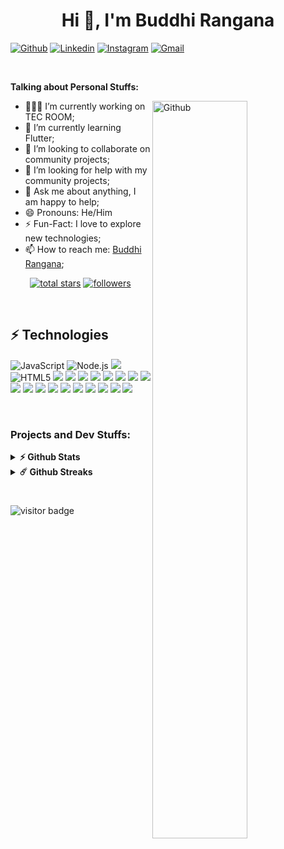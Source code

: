 <h1 align="center">Hi 👋, I'm Buddhi Rangana</h1>

[![Github](https://img.shields.io/badge/-Github-000?style=flat&logo=Github&logoColor=white)](https://github.com/buddhirangana)
[![Linkedin](https://img.shields.io/badge/-LinkedIn-blue?style=flat&logo=Linkedin&logoColor=white)](https://www.linkedin.com/in/buddhirangana/)
[![Instagram](https://img.shields.io/badge/-Instagram-c13584?style=flat&labelColor=c13584&logo=instagram&logoColor=white)](https://www.linkedin.com/in/buddhirangana/)
[![Gmail](https://img.shields.io/badge/-Gmail-c14438?style=flat&logo=Gmail&logoColor=white)](mailto:info.buddhirangana@gmail.com)

&nbsp;

<!-- Talking about you -->
**Talking about Personal Stuffs:**

<!-- Any image aligned to the right. Beware the width -->
<img width="55%" align="right" alt="Github" src="https://raw.githubusercontent.com/onimur/.github/master/.resources/git-header.svg" />

- 👨🏽‍💻 I’m currently working on TEC ROOM;
- 🌱 I’m currently learning Flutter;
- 👯 I’m looking to collaborate on community projects;
- 🤔 I’m looking for help with my community projects;
- 💬 Ask me about anything, I am happy to help;
- 😄 Pronouns: He/Him
- ⚡️ Fun-Fact: I love to explore new technologies;
- 📫 How to reach me: <a href="https://twitter.com/buddhirangana">Buddhi Rangana</a>;

<p align="center"> 
  <a href="https://github.com/buddhirangana?tab=repositories&sort=stargazers">
    <img alt="total stars" title="Total stars on GitHub" src="https://custom-icon-badges.herokuapp.com/github/stars/buddhirangana?color=55960c&style=for-the-badge&labelColor=488207&logo=star"/></a>
  <a href="https://github.com/buddhirangana?tab=followers">
    <img alt="followers" title="Follow me on Github" src="https://custom-icon-badges.herokuapp.com/github/followers/buddhirangana?color=236ad3&labelColor=1155ba&style=for-the-badge&logo=person-add&label=Follow&logoColor=white"/></a>
</p>

<br/>

## ⚡ Technologies

![JavaScript](https://img.shields.io/badge/JavaScript-F7DF1E.svg?style=for-the-badge&logo=JavaScript&logoColor=black)
![Node.js](https://img.shields.io/badge/Node.js-339933.svg?style=for-the-badge&logo=nodedotjs&logoColor=white)
![](https://img.shields.io/badge/React-61DAFB.svg?style=for-the-badge&logo=React&logoColor=black)
![HTML5](https://img.shields.io/badge/HTML5-E34F26.svg?style=for-the-badge&logo=HTML5&logoColor=white)
![](https://img.shields.io/badge/CSS3-1572B6.svg?style=for-the-badge&logo=CSS3&logoColor=white)
![](https://img.shields.io/badge/CSS%20Modules-000000.svg?style=for-the-badge&logo=CSS-Modules&logoColor=white)
![](https://img.shields.io/badge/Tailwind%20CSS-06B6D4.svg?style=for-the-badge&logo=Tailwind-CSS&logoColor=white)
![](https://img.shields.io/badge/NGINX-009639.svg?style=for-the-badge&logo=NGINX&logoColor=white)
![](https://img.shields.io/badge/Git-F05032.svg?style=for-the-badge&logo=Git&logoColor=white)
![](https://img.shields.io/badge/Visual%20Studio%20Code-007ACC.svg?style=for-the-badge&logo=Visual-Studio-Code&logoColor=white)
![](https://img.shields.io/badge/Postman-FF6C37.svg?style=for-the-badge&logo=Postman&logoColor=white)
![](https://img.shields.io/badge/PowerShell-5391FE.svg?style=for-the-badge&logo=PowerShell&logoColor=white)
![](https://img.shields.io/badge/Google%20Chrome-4285F4.svg?style=for-the-badge&logo=Google-Chrome&logoColor=white)
![](https://img.shields.io/badge/Ubuntu-E95420.svg?style=for-the-badge&logo=Ubuntu&logoColor=white)
![](https://img.shields.io/badge/Windows%2011-0078D4.svg?style=for-the-badge&logo=Windows-11&logoColor=white)
![](https://img.shields.io/badge/Cloudflare-F38020.svg?style=for-the-badge&logo=Cloudflare&logoColor=white)
![](https://img.shields.io/badge/Firebase-FFCA28.svg?style=for-the-badge&logo=Firebase&logoColor=black)
![](https://img.shields.io/badge/GitHub-181717.svg?style=for-the-badge&logo=GitHub&logoColor=white)
![](https://img.shields.io/badge/Let's%20Encrypt-003A70.svg?style=for-the-badge&logo=Let's-Encrypt&logoColor=white)
![](https://img.shields.io/badge/Ghost-15171A.svg?style=for-the-badge&logo=Ghost&logoColor=white)
![](https://img.shields.io/badge/WordPress-21759B.svg?style=for-the-badge&logo=WordPress&logoColor=white)
![](https://img.shields.io/badge/DigitalOcean-0080FF.svg?style=for-the-badge&logo=DigitalOcean&logoColor=white)

<br/>

### Projects and Dev Stuffs:

<details>
  <summary><b>⚡ Github Stats</b></summary>

  <br />
  <img height="180em" src="https://github-readme-stats.vercel.app/api?username=buddhirangana&show_icons=true&hide_border=true&&count_private=true&include_all_commits=true" />
  <img height="180em" src="https://github-readme-stats.vercel.app/api/top-langs/?username=buddhirangana&exclude_repo=KNN-Image-Classification&show_icons=true&hide_border=true&layout=compact&langs_count=8"/>
</details>

<details>
  <summary><b>☄️ Github Streaks</b></summary>

  <br />
  <img height="180em" src="https://github-readme-streak-stats.herokuapp.com/?user=buddhirangana&hide_border=true" />
</details>

#

![visitor badge](https://visitor-badge.laobi.icu/badge?page_id=buddhirangana.visitor-badge&left_text=My%20Page%20Visitors)
